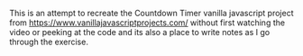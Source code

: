 This is an attempt to recreate the Countdown Timer vanilla javascript project from https://www.vanillajavascriptprojects.com/ without first watching the video or peeking at the code and its also a place to write notes as I go through the exercise.